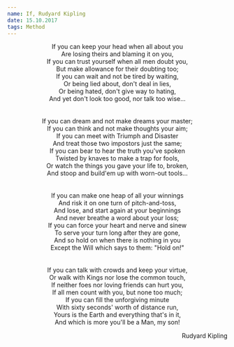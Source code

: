 ```yaml
---
name: If, Rudyard Kipling
date: 15.10.2017
tags: Method
---
```



<p style="text-align: center;">
If you can keep your head when all about you<br /> 
Are losing theirs and blaming it on you,<br /> 
If you can trust yourself when all men doubt you,<br /> 
But make allowance for their doubting too;<br /> 
If you can wait and not be tired by waiting,<br /> 
Or being lied about, don't deal in lies,<br /> 
Or being hated, don't give way to hating,<br /> 
And yet don't look too good, nor talk too wise...<br /> 
<br /><br /> 
If you can dream and not make dreams your master;<br /> 
If you can think and not make thoughts your aim;<br /> 
If you can meet with Triumph and Disaster<br /> 
And treat those two impostors just the same;<br /> 
If you can bear to hear the truth you've spoken<br /> 
Twisted by knaves to make a trap for fools,<br />
Or watch the things you gave your life to, broken,<br />
And stoop and build'em up with worn-out tools...<br />
<br /><br /> 
If you can make one heap of all your winnings<br />
And risk it on one turn of pitch-and-toss,<br /> 
And lose, and start again at your beginnings<br /> 
And never breathe a word about your loss;<br /> 
If you can force your heart and nerve and sinew<br /> 
To serve your turn long after they are gone,<br /> 
And so hold on when there is nothing in you<br /> 
Except the Will which says to them: "Hold on!"<br /> 
<br /><br /> 
If you can talk with crowds and keep your virtue,<br /> 
Or walk with Kings nor lose the common touch,<br /> 
If neither foes nor loving friends can hurt you,<br /> 
If all men count with you, but none too much;<br /> 
If you can fill the unforgiving minute<br /> 
With sixty seconds' worth of distance run,<br /> 
Yours is the Earth and everything that's in it,<br /> 
And which is more you'll be a Man, my son!</p>

<p style="text-align: right;">Rudyard Kipling</p>
